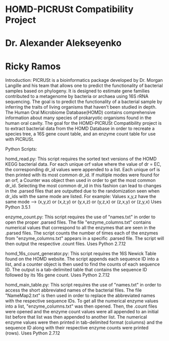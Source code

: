 # HOMD-PICRUSt Compatibility Project
# Dr. Alexander Alekseyenko
# Ricky Ramos

Introduction:
PICRUSt is a bioinformatics package developed by Dr. Morgan Langille and his team that allows one to predict the functionality of bacterial samples based on phylogeny. It is designed to estimate gene families contributed to a metagenome by bacteria or archaea using 16S rRNA sequencing. The goal is to predict the functionality of a bacterial sample by inferring the traits of living organisms that haven’t been studied in depth. The Human Oral Microbiome Database(HOMD) contains comprehensive information about many species of prokaryotic organisms found in the human oral cavity. 
The goal for the HOMD-PICRUSt Compatibility project is to extract bacterial data from the HOMD Database in order to recreate a species tree, a 16S gene count table, and an enzyme count table for use with PICRUSt.

Python Scripts:

  homd_read.py:
    This script requires the sorted text versions of the HOMD KEGG bacterial data. For each unique orf value where the value 
    of dr = EC, the corresponding dr_id values were appended to a list. Each unique orf is then printed with its most common 
    dr_id. If multiple modes were found for an orf, a Counter was object then used in order to get the most common dr_id. 
    Selecting the most common dr_id in this fashion can lead to changes in the .parsed files that are outputted due to the 
    randomization seen when dr_ids with the same mode are listed. 
    For example: Values x,y,z have the same mode --> (x,y,z) or (x,z,y) or (y,x,z) or (y,z,x) or (z,x,y) or (z,y,x)
    Uses Python 3.5.1
  
  enzyme_count.py:
    This script requires the use of "names.txt" in order to open the proper .parsed files. The file "enzyme_columns.txt" 
    contains numerical values that correspond to all the enzymes that are seen in the .parsed files. The script counts the 
    number of times each of the enzymes from "enzyme_columns.txt" appears in a specific .parsed file. The script will then 
    output the respective .count files. Uses Python 2.7.12
    
  homd_16s_count_generator.py:
    This script requires the 16S Newick Table found on the HOMD website. The script appends each sequence ID into a list, and 
    a counter object is then used to find the counts of each sequence ID. The output is a tab-delimited table that contains
    the sequence ID followed by its 16s gene count. Uses Python 2.7.12
    
  homd_main_table.py:
    This script requires the use of "names.txt" in order to access the short abbreviated names of the bacterial files.
    The file "NameMap2.txt" is then used in order to replace the abbreviated names with the respective sequence IDs. To get 
    all the numerical enzyme values into a list, "enzyme_columns.txt" was then opened. Then, the .count files were opened and
    the enzyme count values were all appended to an initial list before that list was then appended to another list. The 
    numerical enzyme values were then printed in tab-delimited format (columns) and the sequence ID along with their 
    respective enzyme counts were printed (rows). Uses Python 2.7.12
